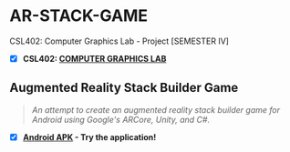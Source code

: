 # AR-STACK-GAME
 CSL402: Computer Graphics Lab - Project [SEMESTER IV]
 
  - [X] **CSL402: [COMPUTER GRAPHICS LAB](https://github.com/Amey-Thakur/COMPUTER-GRAPHICS-AND-COMPUTER-GRAPHICS-LAB)**
  
 ## Augmented Reality Stack Builder Game
  >_An attempt to create an augmented reality stack builder game for Android using Google's ARCore, Unity, and C#._
   
  - [X] **[Android APK](https://github.com/Amey-Thakur/AR-STACK-GAME/blob/main/AR-Stack-Game.apk?raw=true) - Try the application!**
